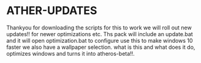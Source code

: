 # ATHER-UPDATES
Thankyou for downloading the scripts for this to work we will roll out new updates!! for newer optimizations etc. 
Ths pack will include an update.bat and it will open optimization.bat to configure use this to make windows 10 faster we also have a wallpaper selection.
what is this and what does it do, optimizes windows and turns it into atheros-beta!!. 
